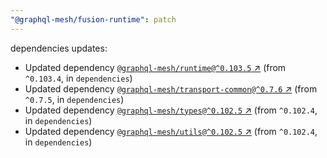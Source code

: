 ```yaml
---
"@graphql-mesh/fusion-runtime": patch
---
```

dependencies updates:
  - Updated dependency [`@graphql-mesh/runtime@^0.103.5` ↗︎](https://www.npmjs.com/package/@graphql-mesh/runtime/v/0.103.5) (from `^0.103.4`, in `dependencies`)
  - Updated dependency [`@graphql-mesh/transport-common@^0.7.6` ↗︎](https://www.npmjs.com/package/@graphql-mesh/transport-common/v/0.7.6) (from `^0.7.5`, in `dependencies`)
  - Updated dependency [`@graphql-mesh/types@^0.102.5` ↗︎](https://www.npmjs.com/package/@graphql-mesh/types/v/0.102.5) (from `^0.102.4`, in `dependencies`)
  - Updated dependency [`@graphql-mesh/utils@^0.102.5` ↗︎](https://www.npmjs.com/package/@graphql-mesh/utils/v/0.102.5) (from `^0.102.4`, in `dependencies`)
